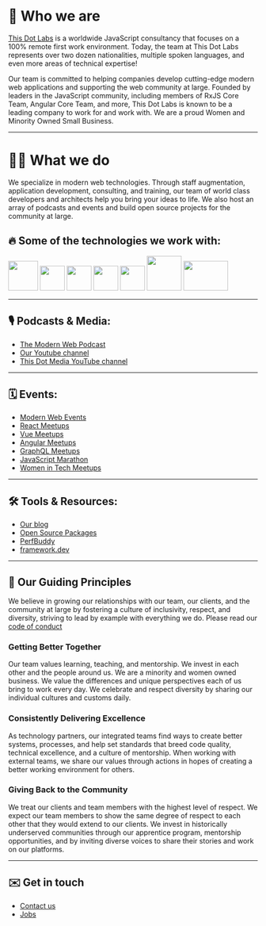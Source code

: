 # 👋 Who we are

[This Dot Labs](https://www.thisdot.co/) is a worldwide JavaScript consultancy that focuses on a 100% remote first work environment. Today, the team at This Dot Labs represents over two dozen nationalities, multiple spoken languages, and even more areas of technical expertise!

Our team is committed to helping companies develop cutting-edge modern web applications and supporting the web community at large. Founded by leaders in the JavaScript community, including members of RxJS Core Team, Angular Core Team, and more, This Dot Labs is known to be a leading company to work for and work with. We are a proud Women and Minority Owned Small Business.

---

# 👩‍💻 What we do

We specialize in modern web technologies. Through staff augmentation, application development, consulting, and training, our team of world class developers and architects help you bring your ideas to life. We also host an array of podcasts and events and build open source projects for the community at large.

## 🔥 Some of the technologies we work with:


<a href="https://angular.io/">
<img width="60" src="https://upload.wikimedia.org/wikipedia/commons/c/cf/Angular_full_color_logo.svg" /></a>
<a href="https://vuejs.org/">
<img width="50" src="https://upload.wikimedia.org/wikipedia/commons/f/f1/Vue.png" /></a>
<a href="https://reactjs.org/">
<img width="50" src="https://upload.wikimedia.org/wikipedia/commons/4/47/React.svg" /></a>
<a href="https://rxjs.dev/">
<img width="50" src="https://rxjs.dev/generated/images/marketing/home/Rx_Logo-512-512.png" /></a>
<a href="https://graphql.org/">
<img width="50" src="https://upload.wikimedia.org/wikipedia/commons/1/17/GraphQL_Logo.svg" /></a>
<a href="https://nodejs.org/en/">
<img width="70" src="https://upload.wikimedia.org/wikipedia/commons/d/d9/Node.js_logo.svg" /></a>
<a href="http://lit.dev/">
<img width="90" height="60" src="https://lit.dev/images/logo.svg" /></a>

<!-- Mobile
Testing
Blockchain
API’s
DevOps Philosophy -->

<!-- > **NOTE** Can we look at making this a tiled list with logos? -->

---

## 🎙 Podcasts & Media:

- [The Modern Web Podcast](https://www.thisdotmedia.com/modern-web)
- [Our Youtube channel](https://www.youtube.com/c/ThisDotMedia)
- [This Dot Media YouTube channel](https://www.youtube.com/c/ThisDotMedia)

---

## 🗓 Events:

- [Modern Web Events](https://www.thisdotmedia.com/state-of-the-web/#/)
- [React Meetups](https://www.reactjsmeetup.com/)
- [Vue Meetups](https://www.vuemeetup.com/)
- [Angular Meetups](https://www.angularmeetup.com/)
- [GraphQL Meetups](https://www.graphql-meetup.com/)
- [JavaScript Marathon](https://www.thisdot.co/javascript-marathon/)
- [Women in Tech Meetups](https://women-in-tech.thisdotmedia.com/)

---

## 🛠 Tools & Resources:

- [Our blog](https://www.thisdot.co/blog)
- [Open Source Packages](https://github.com/thisdot/open-source)
- [PerfBuddy](https://perfbuddy.com/)
- [framework.dev](https://framework.dev/)

---

## 🤗 Our Guiding Principles

We believe in growing our relationships with our team, our clients, and the community at large by fostering a culture of inclusivity, respect, and diversity, striving to lead by example with everything we do. Please read our [code of conduct](https://www.contributor-covenant.org/version/2/1/code_of_conduct/)

### Getting Better Together

Our team values learning, teaching, and mentorship. We invest in each other and the people around us. We are a minority and women owned business. We value the differences and unique perspectives each of us bring to work every day. We celebrate and respect diversity by sharing our individual cultures and customs daily.

### Consistently Delivering Excellence

As technology partners, our integrated teams find ways to create better systems, processes, and help set standards that breed code quality, technical excellence, and a culture of mentorship. When working with external teams, we share our values through actions in hopes of creating a better working environment for others.

### Giving Back to the Community

We treat our clients and team members with the highest level of respect. We expect our team members to show the same degree of respect to each other that they would extend to our clients. We invest in historically underserved communities through our apprentice program, mentorship opportunities, and by inviting diverse voices to share their stories and work on our platforms.

---

## ✉️ Get in touch

- [Contact us](https://www.thisdot.co/contact)
- [Jobs](https://www.thisdot.co/jobs)
